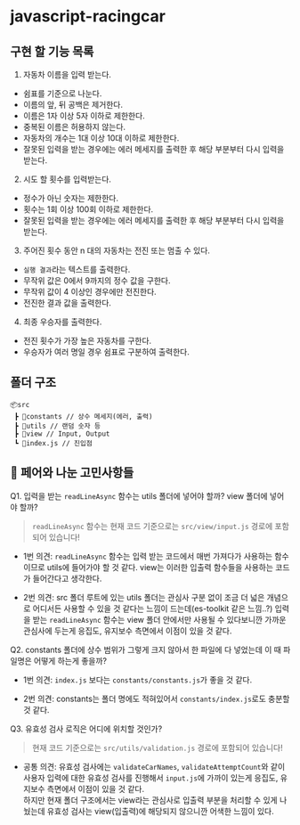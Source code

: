 # javascript-racingcar

## 구현 할 기능 목록

1. 자동차 이름을 입력 받는다.

- 쉼표를 기준으로 나눈다.
- 이름의 앞, 뒤 공백은 제거한다.
- 이름은 1자 이상 5자 이하로 제한한다.
- 중복된 이름은 허용하지 않는다.
- 자동차의 개수는 1대 이상 10대 이하로 제한한다.
- 잘못된 입력을 받는 경우에는 에러 메세지를 출력한 후 해당 부분부터 다시 입력을 받는다.

2. 시도 할 횟수를 입력받는다.

- 정수가 아닌 숫자는 제한한다.
- 횟수는 1회 이상 100회 이하로 제한한다.
- 잘못된 입력을 받는 경우에는 에러 메세지를 출력한 후 해당 부분부터 다시 입력을 받는다.

3. 주어진 횟수 동안 n 대의 자동차는 전진 또는 멈출 수 있다.

- `실행 결과`라는 텍스트를 출력한다.
- 무작위 값은 0에서 9까지의 정수 값을 구한다.
- 무작위 값이 4 이상인 경우에만 전진한다.
- 전진한 결과 값을 출력한다.

4. 최종 우승자를 출력한다.

- 전진 횟수가 가장 높은 자동차를 구한다.
- 우승자가 여러 명일 경우 쉼표로 구분하여 출력한다.

## 폴더 구조

```
📦src
 ┣ 📂constants // 상수 메세지(에러, 출력)
 ┣ 📂utils // 랜덤 숫자 등
 ┣ 📂view // Input, Output
 ┗ 📜index.js // 진입점
```

## 🤔 페어와 나눈 고민사항들

Q1. 입력을 받는 `readLineAsync` 함수는 utils 폴더에 넣어야 할까? view 폴더에 넣어야 할까?

> `readLineAsync` 함수는 현재 코드 기준으로는 `src/view/input.js` 경로에 포함되어 있습니다!

- 1번 의견: `readLineAsync` 함수는 입력 받는 코드에서 매번 가져다가 사용하는 함수이므로 utils에 들어가야 할 것 같다. view는 이러한 입출력 함수들을 사용하는 코드가 들어간다고 생각한다.

- 2번 의견: src 폴더 루트에 있는 utils 폴더는 관심사 구분 없이 조금 더 넓은 개념으로 어디서든 사용할 수 있을 것 같다는 느낌이 드는데(es-toolkit 같은 느낌..?) 입력을 받는 `readLineAsync` 함수는 view 폴더 안에서만 사용될 수 있다보니깐 가까운 관심사에 두는게 응집도, 유지보수 측면에서 이점이 있을 것 같다.

Q2. constants 폴더에 상수 범위가 그렇게 크지 않아서 한 파일에 다 넣었는데 이 때 파일명은 어떻게 하는게 좋을까?

- 1번 의견: `index.js` 보다는 `constants/constants.js`가 좋을 것 같다.

- 2번 의견: constants는 폴더 명에도 적혀있어서 `constants/index.js`로도 충분할 것 같다.

Q3. 유효성 검사 로직은 어디에 위치할 것인가?

> 현재 코드 기준으로는 `src/utils/validation.js` 경로에 포함되어 있습니다!

- 공통 의견: 유효성 검사에는 `validateCarNames`, `validateAttemptCount`와 같이 사용자 입력에 대한 유효성 검사를 진행해서 `input.js`에 가까이 있는게 응집도, 유지보수 측면에서 이점이 있을 것 같다. <br/>
  하지만 현재 폴더 구조에서는 view라는 관심사로 입출력 부분을 처리할 수 있게 나눴는데 유효성 검사는 view(입출력)에 해당되지 않으니깐 어색한 느낌이 있다.
